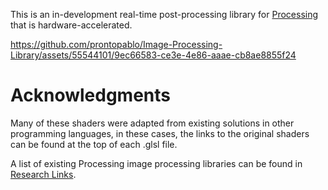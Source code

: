 This is an in-development real-time post-processing library for [Processing](https://processing.org/) that is hardware-accelerated.

https://github.com/prontopablo/Image-Processing-Library/assets/55544101/9ec66583-ce3e-4e86-aaae-cb8ae8855f24

# Acknowledgments
Many of these shaders were adapted from existing solutions in other programming languages, in these cases, the links to the original shaders can be found at the top of each .glsl file.

A list of existing Processing image processing libraries can be found in [Research Links](https://github.com/prontopablo/Image-Processing-Library/blob/main/notes/Research%20Links.txt).